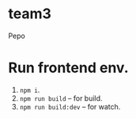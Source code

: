 # team3
Pepo

# Run frontend env.
1. `npm i`.
2. `npm run build` – for build.
3. `npm run build:dev` – for watch.
